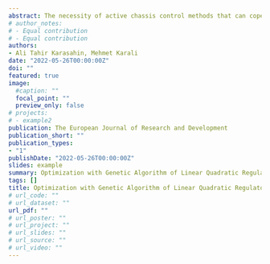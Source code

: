```yaml
---
abstract: The necessity of active chassis control methods that can cope with the three typical unstable motion modes found in vehicle-trailer systems has emerged. Although there are studies aimed at preventing these instability situations mechanically, they cannot guarantee lateral stability. Active trailer braking system (ATBS) is used to solve this problem. In this study, a linear quadratic regulator (LQR) to be developed for the car-trailer system. The parameters of LQR are determined using the genetic algorithm (GA). The controller is developed in MATLAB/Simulink and experimentally validated in CarSim. It has been observed that the parameters to be determined by the genetic algorithm give better results than the parameters found by the trial-and-error method. 
# author_notes:
# - Equal contribution
# - Equal contribution
authors:
- Ali Tahir Karasahin, Mehmet Karali
date: "2022-05-26T00:00:00Z"
doi: ""
featured: true
image: 
  #caption: ""
  focal_point: ""
  preview_only: false
# projects:
# - example2
publication: The European Journal of Research and Development
publication_short: ""
publication_types:
- "1"
publishDate: "2022-05-26T00:00:00Z"
slides: example
summary: Optimization with Genetic Algorithm of Linear Quadratic Regulator Controller for Active Trailer Braking System (Accepted) [PhD study]
tags: []
title: Optimization with Genetic Algorithm of Linear Quadratic Regulator Controller for Active Trailer Braking System (Accepted) [PhD study]
# url_code: ""
# url_dataset: ""
url_pdf: ""
# url_poster: ""
# url_project: ""
# url_slides: ""
# url_source: ""
# url_video: ""
---
```

